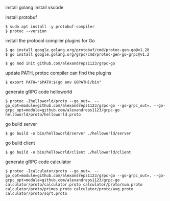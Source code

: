install golang
install vscode

install protobuf
```
$ sudo apt install -y protobuf-compiler
$ protoc --version
```

install the protocol compiler plugins for Go
```
$ go install google.golang.org/protobuf/cmd/protoc-gen-go@v1.28
$ go install google.golang.org/grpc/cmd/protoc-gen-go-grpc@v1.2
```

```
$ go mod init github.com/alexandreps1123/grpc-go
```

update PATH, protoc compiler can find the plugins
```
$ export PATH="$PATH:$(go env GOPATH)/bin"
```

generate gRPC code helloworld
```
$ protoc -Ihelloworld/proto --go_out=. --go_opt=module=github.com/alexandreps1123/grpc-go --go-grpc_out=. --go-grpc_opt=module=github.com/alexandreps1123/grpc-go helloworld/proto/helloworld.proto
```
go build server
```
$ go build -o bin/helloworld/server ./helloworld/server
```

go build client
```
$ go build -o bin/helloworld/client ./helloworld/client
```

generate gRPC code calculator
```
$ protoc -Icalculator/proto --go_out=. --go_opt=module=github.com/alexandreps1123/grpc-go --go-grpc_out=. --go-grpc_opt=module=github.com/alexandreps1123/grpc-go calculator/proto/calculator.proto calculator/proto/sum.proto calculator/proto/primes.proto calculator/proto/avg.proto calculator/proto/sqrt.proto
```